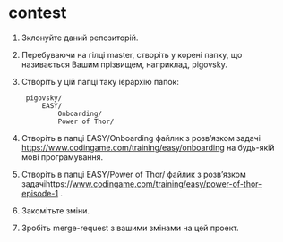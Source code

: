 # contest

1. Зклонуйте даний репозиторій.
2. Перебуваючи на гілці master, створіть у корені папку, що називається Вашим прізвищем, наприклад, pigovsky.
3. Створіть у цій папці таку ієрархію папок: 

        pigovsky/
            EASY/
                Onboarding/ 
                Power of Thor/
        

4. Створіть в папці EASY/Onboarding файлик з розв’язком задачі https://www.codingame.com/training/easy/onboarding на будь-якій мові програмування.
5. Створіть в папці EASY/Power of Thor/ файлик з розв’язком задачіhttps://www.codingame.com/training/easy/power-of-thor-episode-1 .
6. Закомітьте зміни.
7. Зробіть merge-request з вашими змінами на цей проект.

